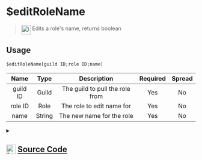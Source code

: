# $editRoleName
> <img align="top" src="https://upload.wikimedia.org/wikipedia/commons/thumb/e/e4/Infobox_info_icon.svg/160px-Infobox_info_icon.svg.png?20150409153300" alt="image" width="25" height="auto"> Edits a role's name, returns boolean
## Usage
```
$editRoleName[guild ID;role ID;name]
```
| Name | Type | Description | Required | Spread
| :---: | :---: | :---: | :---: | :---: |
guild ID | Guild | The guild to pull the role from | Yes | No
role ID | Role | The role to edit name for | Yes | No
name | String | The new name for the role | Yes | No
<details>
<summary>
    
## <img align="top" src="https://cdn4.iconfinder.com/data/icons/iconsimple-logotypes/512/github-512.png" alt="image" width="25" height="auto">  [Source Code](https://github.com/tryforge/ForgeScript-V2/blob/main/src/native/editRoleName.ts)
    
</summary>
    
```ts
import { noop } from "lodash"
import { ArgType, NativeFunction, Return } from "../structures"

export default new NativeFunction({
    name: "$editRoleName",
    version: "1.0.7",
    description: "Edits a role's name, returns boolean",
    unwrap: true,
    args: [
        {
            name: "guild ID",
            description: "The guild to pull the role from",
            rest: false,
            required: true,
            type: ArgType.Guild,
        },
        {
            name: "role ID",
            pointer: 0,
            type: ArgType.Role,
            description: "The role to edit name for",
            rest: false,
            required: true,
        },
        {
            name: "name",
            description: "The new name for the role",
            rest: false,
            type: ArgType.String,
            required: true,
        },
    ],
    brackets: true,
    async execute(ctx, [, role, name]) {
        return Return.success(!!(await role.setName(name).catch(noop)))
    },
})

```
    
</details>